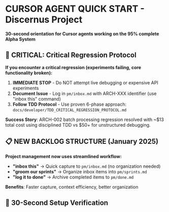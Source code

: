 # CURSOR AGENT QUICK START - Discernus Project

**30-second orientation for Cursor agents working on the 95% complete Alpha System**

## 🚨 CRITICAL: Critical Regression Protocol

**If you encounter a critical regression (experiments failing, core functionality broken):**

1. **IMMEDIATE STOP** - Do NOT attempt live debugging or expensive API experiments
2. **Document Issue** - Log in `pm/inbox.md` with ARCH-XXX identifier (use "inbox this" command)  
3. **Follow TDD Protocol** - Use proven 6-phase approach: `docs/developer/TDD_CRITICAL_REGRESSION_PROTOCOL.md`

**Success Story**: ARCH-002 batch processing regression resolved with ~$13 total cost using disciplined TDD vs $50+ for unstructured debugging.

## 📋 NEW BACKLOG STRUCTURE (January 2025)

**Project management now uses streamlined workflow:**
- **"inbox this"** → Quick capture to `pm/inbox.md` (no organization needed)
- **"groom our sprints"** → Organize inbox items into `pm/sprints.md` 
- **"log it to done"** → Archive completed items to `pm/done.md`

**Benefits**: Faster capture, context efficiency, better organization

## 🚀 30-Second Setup Verification
